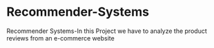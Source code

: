 # Recommender-Systems
Recommender Systems-In this Project we have to analyze the product reviews from an e-commerce website
